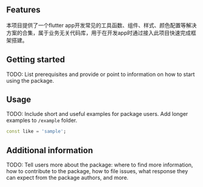 ## Features

本项目提供了一个flutter app开发常见的工具函数、组件、样式、颜色配置等解决方案的合集，属于业务无关代码库，用于在开发app时通过接入此项目快速完成框架搭建。

## Getting started

TODO: List prerequisites and provide or point to information on how to
start using the package.

## Usage

TODO: Include short and useful examples for package users. Add longer examples
to `/example` folder.

```dart
const like = 'sample';
```

## Additional information

TODO: Tell users more about the package: where to find more information, how to
contribute to the package, how to file issues, what response they can expect
from the package authors, and more.
